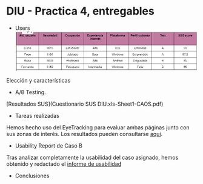 # DIU - Practica 4, entregables

* Users
![Usuarios](usuarios.png)

Elección y características

* A/B Testing.
  
[Resultados SUS](Cuestionario SUS DIU.xls-Sheet1-CAOS.pdf)

* Tareas realizadas
  
Hemos hecho uso del EyeTracking para evaluar ambas páginas junto con sus zonas de interés. Los resultados pueden consultarse [aquí](EyeTracking/). 

* Usability Report de Caso B
  
Tras analizar completamente la usabilidad del caso asignado, hemos obtenido y redactado el [informe de usabilidad](Informe_usabilidad-SaborArtesanal.pdf)

* Conclusiones
